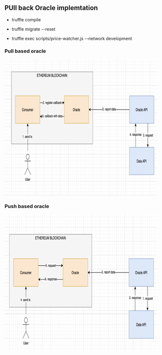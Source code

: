 ## PUll back Oracle implemtation

- truffle compile
- truffle migrate --reset

- truffle exec scripts/price-watcher.js --network development

### Pull based oracle

<img src='./pull-based-oracle.png' width='800' height='450' alt='pull based oracle'>

### Push based oracle

<img src='./push-based-oracle.png' width='800' height='450' alt='pull based oracle'>
